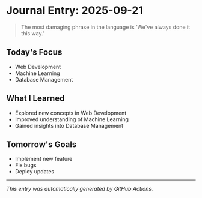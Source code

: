# Journal Entry: 2025-09-21

> The most damaging phrase in the language is 'We've always done it this way.'

## Today's Focus
- Web Development
- Machine Learning
- Database Management

## What I Learned
- Explored new concepts in Web Development
- Improved understanding of Machine Learning
- Gained insights into Database Management

## Tomorrow's Goals
- Implement new feature
- Fix bugs
- Deploy updates

---
*This entry was automatically generated by GitHub Actions.*
